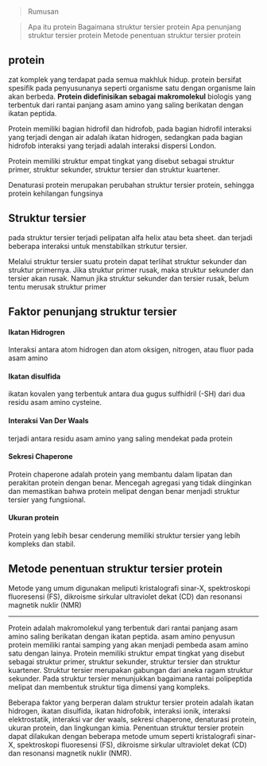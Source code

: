> Rumusan

> Apa itu protein
> Bagaimana struktur tersier protein
> Apa penunjang struktur tersier protein
> Metode penentuan struktur tersier protein


## protein 
zat komplek yang terdapat pada semua makhluk hidup. protein bersifat spesifik pada penyusunanya seperti organisme satu dengan organisme lain akan berbeda. **Protein didefinisikan sebagai makromolekul** biologis yang terbentuk dari rantai panjang asam amino yang saling berikatan dengan ikatan peptida.

Protein memiliki bagian hidrofil dan hidrofob, pada bagian hidrofil interaksi yang terjadi dengan air adalah ikatan hidrogen, sedangkan pada bagian hidrofob interaksi yang terjadi adalah interaksi dispersi London. 	

Protein memiliki struktur empat tingkat yang disebut sebagai struktur primer, struktur sekunder, struktur tersier dan struktur kuartener. 

Denaturasi protein merupakan perubahan struktur tersier protein, sehingga protein kehilangan fungsinya

## Struktur tersier
pada struktur tersier terjadi pelipatan alfa helix atau beta sheet. dan terjadi beberapa interaksi untuk menstabilkan strkutur tersier. 

Melalui struktur tersier suatu protein dapat terlihat struktur sekunder dan struktur primernya. Jika struktur primer rusak, maka struktur sekunder dan tersier akan rusak. Namun jika struktur sekunder dan tersier rusak, belum tentu merusak struktur primer

## Faktor penunjang struktur tersier
#### Ikatan Hidrogren
Interaksi antara atom hidrogen dan atom oksigen, nitrogen, atau fluor pada asam amino
#### Ikatan disulfida
ikatan kovalen yang terbentuk antara dua gugus sulfhidril (-SH) dari dua residu asam amino cysteine.
#### Interaksi Van Der Waals
terjadi antara residu asam amino yang saling mendekat pada protein
#### Sekresi Chaperone
Protein chaperone adalah protein yang membantu dalam lipatan dan perakitan protein dengan benar. Mencegah agregasi yang tidak diinginkan dan memastikan bahwa protein melipat dengan benar menjadi struktur tersier yang fungsional.
#### Ukuran protein
Protein yang lebih besar cenderung memiliki struktur tersier yang lebih kompleks dan stabil.

## Metode penentuan struktur tersier protein
Metode yang umum digunakan meliputi kristalografi sinar-X, spektroskopi fluoresensi (FS), dikroisme sirkular ultraviolet dekat (CD) dan resonansi magnetik nuklir (NMR)


***
Protein adalah makromolekul yang terbentuk dari rantai panjang asam amino saling berikatan dengan ikatan peptida. asam amino penyusun protein memiliki rantai samping yang akan menjadi pembeda asam amino satu dengan lainya. Protein memiliki struktur empat tingkat yang disebut sebagai struktur primer, struktur sekunder, struktur tersier dan struktur kuartener. Struktur tersier merupakan gabungan dari aneka ragam struktur sekunder. Pada struktur tersier menunjukkan bagaimana rantai polipeptida melipat dan membentuk struktur tiga dimensi yang kompleks. 

Beberapa faktor yang berperan dalam struktur tersier protein adalah ikatan hidrogen, ikatan disulfida, ikatan hidrofobik, interaksi ionik, interaksi elektrostatik, interaksi var der waals, sekresi chaperone, denaturasi protein, ukuran protein, dan lingkungan kimia. Penentuan struktur tersier protein dapat dilakukan dengan beberapa metode umum seperti kristalografi sinar-X, spektroskopi fluoresensi (FS), dikroisme sirkular ultraviolet dekat (CD) dan resonansi magnetik nuklir (NMR).